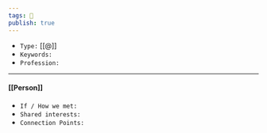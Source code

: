 ```yaml
---
tags: 👥️
publish: true
---
```


- `Type:` [[@]]
- `Keywords:`
- `Profession:`

---

#### [[Person]]

- `If / How we met:`
- `Shared interests:`
- `Connection Points:`